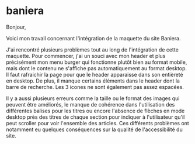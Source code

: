 # baniera

Bonjour, 

Voici mon travail concernant l'intégration de la maquette du site Baniera. 

J'ai rencontré plusieurs problèmes tout au long de l'intégration de cette maquette. 
Pour commencer, j'ai un souci avec mon header et plus précisément mon menu burger qui fonctionne plutôt bien au format mobile, mais dont le contenu ne s'affiche pas automatiquement au format desktop. Il faut rafraichir la page pour que le header apparaisse dans son entièreté en desktop. 
De plus, il manque certains éléments dans le header dont la barre de recherche. Les 3 icones ne sont également pas assez espacées. 

Il y a aussi plusieurs erreurs comme la taille ou le format des images qui peuvent être améliorés, le manque de cohérence dans l'utilisation des différentes balises pour les titres ou encore l'absence de flèches en mode desktop près des titres de chaque section pour indiquer à l'utilisateur qu'il peut scroller pour voir l'ensemble des articles. Ces différents problèmes ont notamment eu quelques conséquences sur la qualité de l'accessibilité du site. 
